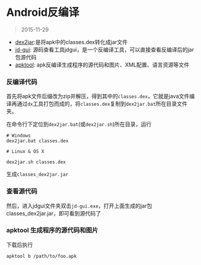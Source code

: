 # Android反编译
> 2015-11-29

* [dex2jar](https://github.com/pxb1988/dex2jar):是将apk中的classes.dex转化成jar文件    
* [jd-gui](https://github.com/java-decompiler/jd-gui):  源码查看工具jdgui，是一个反编译工具，可以直接查看反编译后的jar包源代码
* [apktool](https://github.com/iBotPeaches/Apktool): apk反编译生成程序的源代码和图片、XML配置、语言资源等文件



### 反编译代码

首先将apk文件后缀改为zip并解压，得到其中的`classes.dex`，它就是java文件编译再通过`dx`工具打包而成的，将`classes.dex`复制到`dex2jar.bat`所在目录文件夹。

在命令行下定位到`dex2jar.bat`(或`dex2jar.sh`)所在目录，运行

```
# Windows
dex2jar.bat classes.dex

# Linux & OS X

dex2jar.sh classes.dex
```
生成`classes_dex2jar.jar`


### 查看源代码

然后，进入jdgui文件夹双击`jd-gui.exe`，打开上面生成的jar包classes_dex2jar.jar，即可看到源代码了


### apktool 生成程序的源代码和图片

下载后执行
```
apktool b /path/to/foo.apk
```